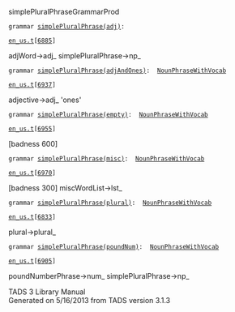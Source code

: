 ---
---
<span class="title">simplePluralPhrase</span><span class="type">GrammarProd</span>

`grammar `<span class="classExtLink">[`simplePluralPhrase(adj)`](../object/simplePluralPhrase(adj).html)</span>` : `

[`en_us.t`](../file/en_us.t.html)`[`[`6885`](../source/en_us.t.html#6885)`]`

<div class="gramrule">

adjWord-\>adj\_ simplePluralPhrase-\>np\_

</div>

`grammar `<span class="classExtLink">[`simplePluralPhrase(adjAndOnes)`](../object/simplePluralPhrase(adjAndOnes).html)</span>` :   `[`NounPhraseWithVocab`](../object/NounPhraseWithVocab.html)

[`en_us.t`](../file/en_us.t.html)`[`[`6937`](../source/en_us.t.html#6937)`]`

<div class="gramrule">

adjective-\>adj\_ 'ones'  

</div>

`grammar `<span class="classExtLink">[`simplePluralPhrase(empty)`](../object/simplePluralPhrase(empty).html)</span>` :   `[`NounPhraseWithVocab`](../object/NounPhraseWithVocab.html)

[`en_us.t`](../file/en_us.t.html)`[`[`6955`](../source/en_us.t.html#6955)`]`

<div class="gramrule">

\[badness 600\]

</div>

`grammar `<span class="classExtLink">[`simplePluralPhrase(misc)`](../object/simplePluralPhrase(misc).html)</span>` :   `[`NounPhraseWithVocab`](../object/NounPhraseWithVocab.html)

[`en_us.t`](../file/en_us.t.html)`[`[`6970`](../source/en_us.t.html#6970)`]`

<div class="gramrule">

\[badness 300\] miscWordList-\>lst\_

</div>

`grammar `<span class="classExtLink">[`simplePluralPhrase(plural)`](../object/simplePluralPhrase(plural).html)</span>` :   `[`NounPhraseWithVocab`](../object/NounPhraseWithVocab.html)

[`en_us.t`](../file/en_us.t.html)`[`[`6833`](../source/en_us.t.html#6833)`]`

<div class="gramrule">

plural-\>plural\_

</div>

`grammar `<span class="classExtLink">[`simplePluralPhrase(poundNum)`](../object/simplePluralPhrase(poundNum).html)</span>` :   `[`NounPhraseWithVocab`](../object/NounPhraseWithVocab.html)

[`en_us.t`](../file/en_us.t.html)`[`[`6905`](../source/en_us.t.html#6905)`]`

<div class="gramrule">

poundNumberPhrase-\>num\_ simplePluralPhrase-\>np\_  

</div>

<div class="ftr">

TADS 3 Library Manual  
Generated on 5/16/2013 from TADS version 3.1.3

</div>
